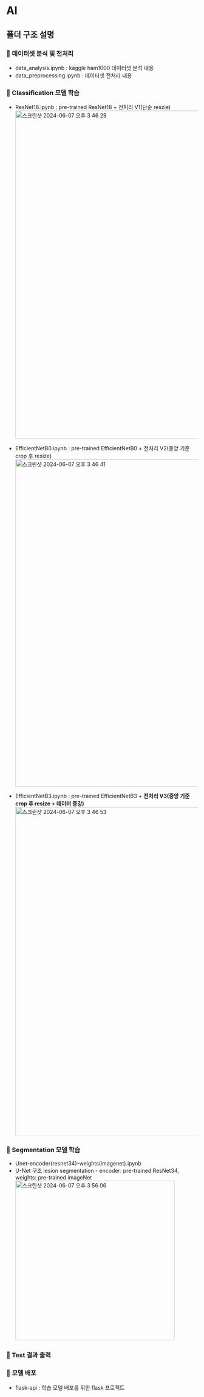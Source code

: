 # AI

## 폴더 구조 설명

### 🌱 데이터셋 분석 및 전처리
* data_analysis.ipynb : kaggle ham1000 데이터셋 분석 내용 
* data_preprocessing.ipynb : 데이터셋 전처리 내용

### 🌱 Classification 모델 학습
* ResNet18.ipynb : pre-trained ResNet18 + 전처리 V1(단순 reszie)
  <img width="862" alt="스크린샷 2024-06-07 오후 3 46 29" src="https://github.com/YeoJiSu/SkinAI-WebDiagnosis/assets/76769044/43098ce9-251c-4fda-9a68-b8732113b977">

* EfficientNetB0.ipynb : pre-trained EfficientNetB0 + 전처리 V2(중앙 기준 crop 후 resize)
  <img width="859" alt="스크린샷 2024-06-07 오후 3 46 41" src="https://github.com/YeoJiSu/SkinAI-WebDiagnosis/assets/76769044/5bc644f5-a844-44f4-ad18-260674ee61c2">

* EfficientNetB3.ipynb : pre-trained EfficientNetB3 + **전처리 V3(중앙 기준 crop 후 resize + 데이터 증강)**
   <img width="864" alt="스크린샷 2024-06-07 오후 3 46 53" src="https://github.com/YeoJiSu/SkinAI-WebDiagnosis/assets/76769044/ead75923-d0a5-483f-ad97-1158dc48d5a6">

### 🌱 Segmentation 모델 학습
* Unet-encoder(resnet34)-weights(imagenet).ipynb
* U-Net 구조 lesion segmentation - encoder: pre-trained ResNet34, weights: pre-trained imageNet
  <img width="419" alt="스크린샷 2024-06-07 오후 3 56 06" src="https://github.com/YeoJiSu/SkinAI-WebDiagnosis/assets/76769044/c38c95e7-41fb-4628-8dea-5a127782cf4a">

### 🌱 Test 결과 출력

### 🌱 모델 배포 
* flask-api : 학습 모델 배포를 위한 flask 프로젝트 
